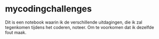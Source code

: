 # mycodingchallenges
Dit is een notebook waarin ik de verschillende uitdagingen, die ik zal tegenkomen tijdens het coderen, noteer.
Om te voorkomen dat ik dezelfde fout maak.
